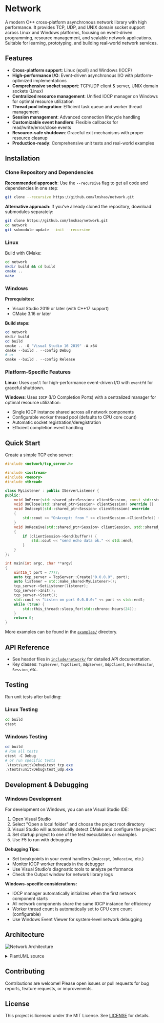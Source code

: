 # Network

A modern C++ cross-platform asynchronous network library with high performance. It provides TCP, UDP, and UNIX domain socket support across Linux and Windows platforms, focusing on event-driven programming, resource management, and scalable network applications. Suitable for learning, prototyping, and building real-world network services.

## Features

- **Cross-platform support**: Linux (epoll) and Windows (IOCP)
- **High-performance I/O**: Event-driven asynchronous I/O with platform-optimized implementations
- **Comprehensive socket support**: TCP/UDP client & server, UNIX domain sockets (Linux)
- **Centralized resource management**: Unified IOCP manager on Windows for optimal resource utilization
- **Thread pool integration**: Efficient task queue and worker thread management
- **Session management**: Advanced connection lifecycle handling
- **Customizable event handlers**: Flexible callbacks for read/write/error/close events
- **Resource-safe shutdown**: Graceful exit mechanisms with proper resource cleanup
- **Production-ready**: Comprehensive unit tests and real-world examples

## Installation

### Clone Repository and Dependencies

**Recommended approach**: Use the `--recursive` flag to get all code and dependencies in one step:

```bash
git clone --recursive https://github.com/lmshao/network.git
```

**Alternative approach**: If you've already cloned the repository, download submodules separately:

```bash
git clone https://github.com/lmshao/network.git
cd network
git submodule update --init --recursive
```

### Linux

Build with CMake:

```bash
cd network
mkdir build && cd build
cmake ..
make
```

### Windows

**Prerequisites:**
- Visual Studio 2019 or later (with C++17 support)
- CMake 3.16 or later

**Build steps:**

```powershell
cd network
mkdir build
cd build
cmake .. -G "Visual Studio 16 2019" -A x64
cmake --build . --config Debug
# or
cmake --build . --config Release
```

### Platform-Specific Features

**Linux**: Uses `epoll` for high-performance event-driven I/O with `eventfd` for graceful shutdown.

**Windows**: Uses `IOCP` (I/O Completion Ports) with a centralized manager for optimal resource utilization:
- Single IOCP instance shared across all network components
- Configurable worker thread pool (defaults to CPU core count)
- Automatic socket registration/deregistration
- Efficient completion event handling

## Quick Start

Create a simple TCP echo server:

```cpp
#include <network/tcp_server.h>

#include <iostream>
#include <memory>
#include <thread>

class MyListener : public IServerListener {
public:
    void OnError(std::shared_ptr<Session> clientSession, const std::string &errorInfo) override {}
    void OnClose(std::shared_ptr<Session> clientSession) override {}
    void OnAccept(std::shared_ptr<Session> clientSession) override
    {
        std::cout << "OnAccept: from " << clientSession->ClientInfo() << std::endl;
    }
    void OnReceive(std::shared_ptr<Session> clientSession, std::shared_ptr<DataBuffer> buffer) override
    {
        if (clientSession->Send(buffer)) {
            std::cout << "send echo data ok." << std::endl;
        }
    }
};

int main(int argc, char **argv)
{
    uint16_t port = 7777;
    auto tcp_server = TcpServer::Create("0.0.0.0", port);
    auto listener = std::make_shared<MyListener>();
    tcp_server->SetListener(listener);
    tcp_server->Init();
    tcp_server->Start();
    std::cout << "Listen on port 0.0.0.0:" << port << std::endl;
    while (true) {
        std::this_thread::sleep_for(std::chrono::hours(24));
    }
    return 0;
}
```

More examples can be found in the [`examples/`](examples/) directory.

## API Reference

- See header files in [`include/network/`](include/network/) for detailed API documentation.
- Key classes: `TcpServer`, `TcpClient`, `UdpServer`, `UdpClient`, `EventReactor`, `Session`, etc.

## Testing

Run unit tests after building:

### Linux Testing

```bash
cd build
ctest
```

### Windows Testing

```powershell
cd build
# Run all tests
ctest -C Debug
# or run specific tests
.\tests\unit\Debug\test_tcp.exe
.\tests\unit\Debug\test_udp.exe
```

## Development & Debugging

### Windows Development

For development on Windows, you can use Visual Studio IDE:

1. Open Visual Studio
2. Select "Open a local folder" and choose the project root directory
3. Visual Studio will automatically detect CMake and configure the project
4. Set startup project to one of the test executables or examples
5. Use F5 to run with debugging

**Debugging Tips:**
- Set breakpoints in your event handlers (`OnAccept`, `OnReceive`, etc.)
- Monitor IOCP worker threads in the debugger
- Use Visual Studio's diagnostic tools to analyze performance
- Check the Output window for network library logs

**Windows-specific considerations:**
- IOCP manager automatically initializes when the first network component starts
- All network components share the same IOCP instance for efficiency
- Worker thread count is automatically set to CPU core count (configurable)
- Use Windows Event Viewer for system-level network debugging

## Architecture

![Network Architecture](https://www.plantuml.com/plantuml/svg/bP9Dxzem38Vl-HJU_xHfWjrxG32s0z9Us02X2VKGMfT6JUF8INZHjE--K52s2LLqFRNruv_TFfawBzc7LiCNz2VYvfFQi-JBZ8jQUInyO1IlV8qjWjLI6I6iB1fvG7ZPE6IOMQjL8RqYym8_1SHhzuC2n_Uv-FKNVS-7-u04hmkxGZuYvp0QJM3tyOZ6VqTPUE9t2ohiPsda8POJFjSg8iFmJPdIX-7_bsxKkJS-Xon-h0bd8AClVnhIW04DFGkaUMlfccy10-R3y9fHbaiYFOnVeNDHx0rEJxVQ1-db-r1Lo9td91t6uya_LZC83jq3a3ps0CbSF_0a8Tb94V2w-xzl7iYavO4KXZm2gqFjWQfd9w9hoW0jQGrl0QzmLNQbhJ8bdLm6Yw_pPQnjYHjak2bn7J9dScvajVGLSGjoxpp7GOgCG5F2THCXfl4sjFet)

<details>
<summary>PlantUML source</summary>

```plantuml
```plantuml
@startuml NetworkLibraryArchitecture
!theme plain

package "User Application" {
    [YourApp]
}

package "Network Library" {
    [TcpServer] --> [EventReactor/IocpManager]
    [TcpClient] --> [EventReactor/IocpManager]
    [UdpServer] --> [EventReactor/IocpManager]
    [UdpClient] --> [EventReactor/IocpManager]
    [UnixServer] --> [EventReactor] : Linux only
    [UnixClient] --> [EventReactor] : Linux only
    [EventReactor/IocpManager] --> [TaskQueue]
    [EventReactor/IocpManager] --> [ThreadPool]
    [EventReactor/IocpManager] --> [Session]
    [Session] --> [DataBuffer]
}

[YourApp] ..> [TcpServer] : uses
[YourApp] ..> [TcpClient] : uses
[YourApp] ..> [UdpServer] : uses
[YourApp] ..> [UdpClient] : uses
[YourApp] ..> [UnixServer] : uses (Linux)
[YourApp] ..> [UnixClient] : uses (Linux)

note right of [EventReactor/IocpManager]
    Linux: epoll + eventfd
    Windows: IOCP + Worker Threads
    Cross-platform abstraction
end note

@enduml
```
</details>

## Contributing

Contributions are welcome! Please open issues or pull requests for bug reports, feature requests, or improvements.

## License

This project is licensed under the MIT License. See [LICENSE](LICENSE) for details.